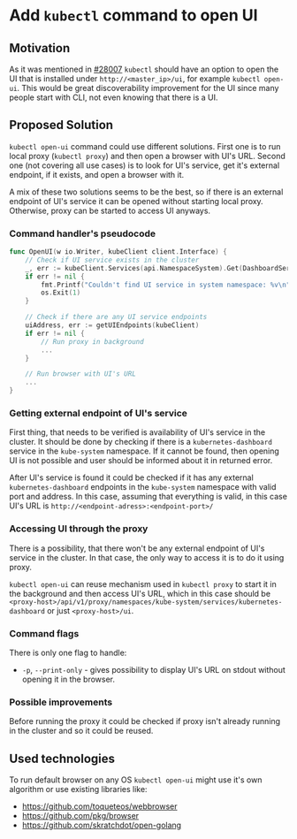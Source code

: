 # Add `kubectl` command to open UI

## Motivation

As it was mentioned in [#28007](https://github.com/kubernetes/kubernetes/issues/28007) `kubectl` should have an option to open the UI that is installed under `http://<master_ip>/ui`, for example `kubectl open-ui`. This would be great discoverability improvement for the UI since many people start with CLI, not even knowing that there is a UI.

## Proposed Solution

`kubectl open-ui` command could use different solutions. First one is to run local proxy (`kubectl proxy`) and then open a browser with UI's URL. Second one (not covering all use cases) is to look for UI's service, get it's external endpoint, if it exists, and open a browser with it.

A mix of these two solutions seems to be the best, so if there is an external endpoint of UI's service it can be opened without starting local proxy. Otherwise, proxy can be started to access UI anyways.

###  Command handler's pseudocode

``` go
func OpenUI(w io.Writer, kubeClient client.Interface) {
	// Check if UI service exists in the cluster
	_, err := kubeClient.Services(api.NamespaceSystem).Get(DashboardServiceName)
	if err != nil {
		fmt.Printf("Couldn't find UI service in system namespace: %v\n", err)
		os.Exit(1)
	}

	// Check if there are any UI service endpoints
	uiAddress, err := getUIEndpoints(kubeClient)
	if err != nil {
		// Run proxy in background
		...
	}

    // Run browser with UI's URL
    ...
}
```

### Getting external endpoint of UI's service

First thing, that needs to be verified is availability of UI's service in the cluster. It should be done by checking if there is a `kubernetes-dashboard` service in the `kube-system` namespace. If it cannot be found, then opening UI is not possible and user should be informed about it in returned error.

After UI's service is found it could be checked if it has any external `kubernetes-dashboard` endpoints in the `kube-system` namespace with valid port and address. In this case, assuming that everything is valid, in this case UI's URL is `http://<endpoint-adress>:<endpoint-port>/`

### Accessing UI through the proxy

There is a possibility, that there won't be any external endpoint of UI's service in the cluster. In that case, the only way to access it is to do it using proxy.

`kubectl open-ui` can reuse mechanism used in `kubectl proxy` to start it in the background and then access UI's URL, which in this case should be `<proxy-host>/api/v1/proxy/namespaces/kube-system/services/kubernetes-dashboard` or just `<proxy-host>/ui`.

### Command flags

There is only one flag to handle:

- `-p`, `--print-only` - gives possibility to display UI's URL on stdout without opening it in the browser.

### Possible improvements

Before running the proxy it could be checked if proxy isn't already running in the cluster and so it could be reused.

## Used technologies

To run default browser on any OS `kubectl open-ui` might use it's own algorithm or use existing libraries like:

- https://github.com/toqueteos/webbrowser
- https://github.com/pkg/browser
- https://github.com/skratchdot/open-golang

